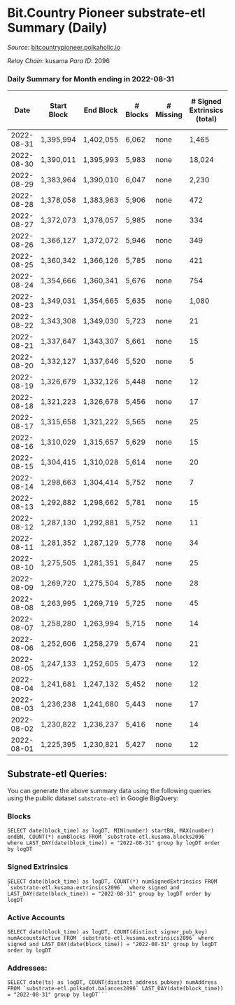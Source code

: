 # Bit.Country Pioneer substrate-etl Summary (Daily)

_Source_: [bitcountrypioneer.polkaholic.io](https://bitcountrypioneer.polkaholic.io)

*Relay Chain*: kusama
*Para ID*: 2096



### Daily Summary for Month ending in 2022-08-31


| Date | Start Block | End Block | # Blocks | # Missing | # Signed Extrinsics (total) | # Active Accounts | # Addresses with Balances | # Events | # Transfers | # XCM Transfers In | # XCM Transfers Out |
| ---- | ----------- | --------- | -------- | --------- | --------------------------- | ----------------- | ------------------------- | -------- | ----------- | ------------------ | ------------------- |
| 2022-08-31 | 1,395,994 | 1,402,055 | 6,062 | none  | 1,465 | 958 | 21,759 | 28,289 | 7,092  |   |   |
| 2022-08-30 | 1,390,011 | 1,395,993 | 5,983 | none  | 18,024 | 10,934 | 21,650 | 141,000 | 20,831  |   |   |
| 2022-08-29 | 1,383,964 | 1,390,010 | 6,047 | none  | 2,230 | 1,517 | 17,557 | 32,502 | 5,954  |   |   |
| 2022-08-28 | 1,378,058 | 1,383,963 | 5,906 | none  | 472 | 337 | 17,257 | 19,318 | 4,807  |   |   |
| 2022-08-27 | 1,372,073 | 1,378,057 | 5,985 | none  | 334 | 229 | 17,257 | 19,362 | 4,873  |   |   |
| 2022-08-26 | 1,366,127 | 1,372,072 | 5,946 | none  | 349 | 232 | 17,157 | 18,737 | 4,561  |   |   |
| 2022-08-25 | 1,360,342 | 1,366,126 | 5,785 | none  | 421 | 281 | 17,107 | 18,888 | 4,626  |   |   |
| 2022-08-24 | 1,354,666 | 1,360,341 | 5,676 | none  | 754 | 492 | 17,057 | 21,122 | 5,141  |   |   |
| 2022-08-23 | 1,349,031 | 1,354,665 | 5,635 | none  | 1,080 | 761 | 17,006 | 22,446 | 4,645  |   |   |
| 2022-08-22 | 1,343,308 | 1,349,030 | 5,723 | none  | 21 | 14 | 16,956 | 12,122 | 549  |   |   |
| 2022-08-21 | 1,337,647 | 1,343,307 | 5,661 | none  | 15 | 12 | 16,952 | 11,988 | 574  |   |   |
| 2022-08-20 | 1,332,127 | 1,337,646 | 5,520 | none  | 5 | 4 | 16,952 | 11,326 | 258  |   |   |
| 2022-08-19 | 1,326,679 | 1,332,126 | 5,448 | none  | 12 | 12 | 16,952 | 11,357 | 385  |   |   |
| 2022-08-18 | 1,321,223 | 1,326,678 | 5,456 | none  | 17 | 17 | 16,952 | 11,712 | 694  |   |   |
| 2022-08-17 | 1,315,658 | 1,321,222 | 5,565 | none  | 25 | 21 | 16,952 | 12,032 | 754  |   |   |
| 2022-08-16 | 1,310,029 | 1,315,657 | 5,629 | none  | 15 | 15 | 16,952 | 11,981 | 630  |   |   |
| 2022-08-15 | 1,304,415 | 1,310,028 | 5,614 | none  | 20 | 15 | 16,952 | 11,965 | 622  |   |   |
| 2022-08-14 | 1,298,663 | 1,304,414 | 5,752 | none  | 7 | 7 | 16,952 | 11,971 | 421  |   |   |
| 2022-08-13 | 1,292,882 | 1,298,662 | 5,781 | none  | 15 | 15 | 16,952 | 12,737 | 785  |   |   |
| 2022-08-12 | 1,287,130 | 1,292,881 | 5,752 | none  | 11 | 11 | 16,902 | 12,156 | 583  |   |   |
| 2022-08-11 | 1,281,352 | 1,287,129 | 5,778 | none  | 34 | 29 | 16,902 | 12,825 | 1,066  |   |   |
| 2022-08-10 | 1,275,505 | 1,281,351 | 5,847 | none  | 25 | 22 | 16,902 | 12,591 | 748  |   |   |
| 2022-08-09 | 1,269,720 | 1,275,504 | 5,785 | none  | 28 | 23 | 16,902 | 12,556 | 820  |   |   |
| 2022-08-08 | 1,263,995 | 1,269,719 | 5,725 | none  | 45 | 37 | 16,902 | 12,899 | 1,182  |   |   |
| 2022-08-07 | 1,258,280 | 1,263,994 | 5,715 | none  | 14 | 14 | 16,902 | 12,121 | 603  |   |   |
| 2022-08-06 | 1,252,606 | 1,258,279 | 5,674 | none  | 21 | 17 | 16,902 | 12,415 | 642  |   |   |
| 2022-08-05 | 1,247,133 | 1,252,605 | 5,473 | none  | 12 | 12 | 16,851 | 11,645 | 583  |   |   |
| 2022-08-04 | 1,241,681 | 1,247,132 | 5,452 | none  | 12 | 9 | 16,851 | 11,759 | 510  |   |   |
| 2022-08-03 | 1,236,238 | 1,241,680 | 5,443 | none  | 17 | 8 | 16,851 | 11,765 | 507  |   |   |
| 2022-08-02 | 1,230,822 | 1,236,237 | 5,416 | none  | 14 | 13 | 16,851 | 11,726 | 538  |   |   |
| 2022-08-01 | 1,225,395 | 1,230,821 | 5,427 | none  | 12 | 12 | 16,851 | 11,681 | 484  |   |   |

## Substrate-etl Queries:
You can generate the above summary data using the following queries using the public dataset `substrate-etl` in Google BigQuery:


### Blocks
```
SELECT date(block_time) as logDT, MIN(number) startBN, MAX(number) endBN, COUNT(*) numBlocks FROM `substrate-etl.kusama.blocks2096`  where LAST_DAY(date(block_time)) = "2022-08-31" group by logDT order by logDT
```


### Signed Extrinsics
```
SELECT date(block_time) as logDT, COUNT(*) numSignedExtrinsics FROM `substrate-etl.kusama.extrinsics2096`  where signed and LAST_DAY(date(block_time)) = "2022-08-31" group by logDT order by logDT
```


### Active Accounts
```
SELECT date(block_time) as logDT, COUNT(distinct signer_pub_key) numAccountsActive FROM `substrate-etl.kusama.extrinsics2096` where signed and LAST_DAY(date(block_time)) = "2022-08-31" group by logDT order by logDT
```


### Addresses:
```
SELECT date(ts) as logDT, COUNT(distinct address_pubkey) numAddress FROM `substrate-etl.polkadot.balances2096` LAST_DAY(date(block_time)) = "2022-08-31" group by logDT```

